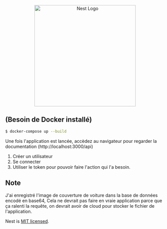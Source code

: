 <p align="center">
  <a href="http://nestjs.com/" target="blank"><img src="https://nestjs.com/img/logo_text.svg" width="320" alt="Nest Logo" /></a>
</p>

## (Besoin de Docker installé)

```bash
$ docker-compose up --build
```

Une fois l'application est lancée, accèdez au navigateur pour regarder la documentation (http://localhost:3000/api)

1. Créer un utilisateur
2. Se connecter
3. Utiliser le token pour pouvoir faire l'action qui l'a besoin.

## Note

J'ai enregistré l'image de couverture de voiture dans la base de données encodé en base64, Cela ne devrait pas faire en vraie application parce que ça ralenti la requête, on devrait avoir de cloud pour stocker le fichier de l'application.

Nest is [MIT licensed](LICENSE).
